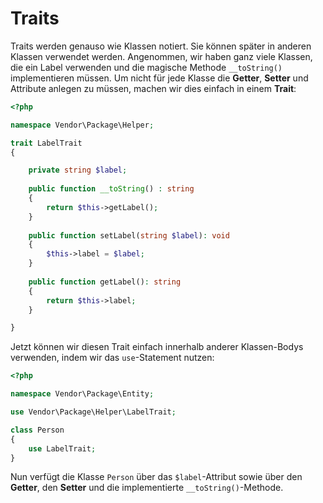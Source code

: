 # Traits

Traits werden genauso wie Klassen notiert. Sie können später in
anderen Klassen verwendet werden. Angenommen, wir haben ganz viele Klassen,
die ein Label verwenden und die magische Methode ``__toString()``
implementieren müssen. Um nicht für jede Klasse die **Getter**, **Setter** und
Attribute anlegen zu müssen, machen wir dies einfach in einem **Trait**:

````php
<?php

namespace Vendor\Package\Helper;

trait LabelTrait
{

    private string $label;
    
    public function __toString() : string
    {
        return $this->getLabel();
    }
    
    public function setLabel(string $label): void
    {
        $this->label = $label;
    }
    
    public function getLabel(): string
    {
        return $this->label;
    }

}
````

Jetzt können wir diesen Trait einfach innerhalb anderer Klassen-Bodys verwenden,
indem wir das ``use``-Statement nutzen:

````php
<?php

namespace Vendor\Package\Entity;

use Vendor\Package\Helper\LabelTrait;

class Person
{
    use LabelTrait;
}
````

Nun verfügt die Klasse ``Person`` über das ``$label``-Attribut sowie über
den **Getter**, den **Setter** und die implementierte ``__toString()``-Methode.
